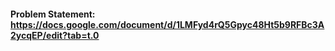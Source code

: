 #### Problem Statement: https://docs.google.com/document/d/1LMFyd4rQ5Gpyc48Ht5b9RFBc3A2ycqEP/edit?tab=t.0